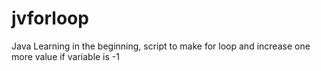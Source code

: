 # jvforloop
Java Learning in the beginning, script to make for loop and increase one more value if variable is -1
